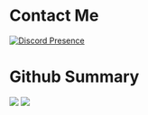 <h1 align="left">Contact Me</h1>

[![Discord Presence](https://lanyard.cnrad.dev/api/767264058620641311)](https://discord.com/users/767264058620641311)

<h1 align="left">
  Github Summary
</h1>

<p align="left">
    <img src="https://github-readme-stats.vercel.app/api/top-langs/?username=GeneralOfAR&title_color=ffffff&text_color=daf7dc&bg_color=151515"/>
  <img src="https://github-readme-stats.vercel.app/api?username=GeneralOfAR&&show_icons=true&title_color=ffffff&icon_color=bb2acf&text_color=daf7dc&bg_color=151515"/>
</p>

